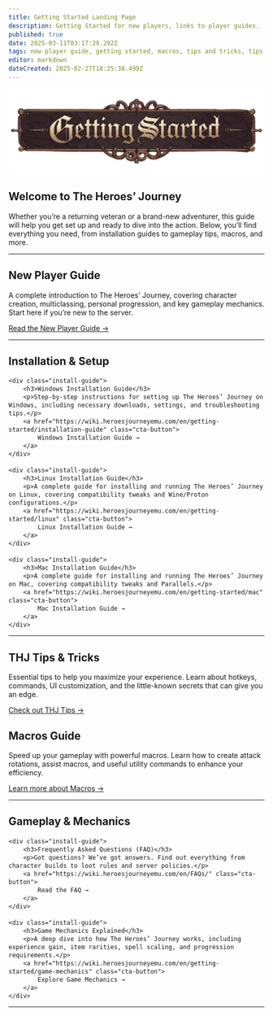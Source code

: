 ```yaml
---
title: Getting Started Landing Page
description: Getting Started for new players, links to player guides.
published: true
date: 2025-03-11T03:17:29.292Z
tags: new player guide, getting started, macros, tips and tricks, tips & tricks, gameplay, mechanics, installation guide
editor: markdown
dateCreated: 2025-02-27T18:25:38.499Z
---
```


<!-- Banner Image -->
<div class="banner-container">
    <img src="/gettingstartedbanner.webp" alt="Getting Started Banner" class="banner-image">
</div>

<!-- Welcome Section -->
<section class="intro-section">
    <h1>Welcome to The Heroes’ Journey</h1>
    <p>
        Whether you’re a returning veteran or a brand-new adventurer, this guide will help you get set up and ready to dive into the action. Below, you’ll find everything you need, from installation guides to gameplay tips, macros, and more.
    </p>
</section>

<hr class="section-divider">

<!-- New Player Guide -->
<section class="content-section">
    <h2>New Player Guide</h2>
    <p class="section-description">
        A complete introduction to The Heroes’ Journey, covering character creation, multiclassing, personal progression, and key gameplay mechanics. Start here if you’re new to the server.
    </p>
    <div class="button-container">
        <a href="https://wiki.heroesjourneyemu.com/en/getting-started/new-player-guide" class="cta-button">
            Read the New Player Guide →
        </a>
    </div>
</section>

<hr class="section-divider">

<!-- Installation & Setup -->
<section class="content-section">
    <h2>Installation & Setup</h2>

    <div class="install-guide">
        <h3>Windows Installation Guide</h3>
        <p>Step-by-step instructions for setting up The Heroes’ Journey on Windows, including necessary downloads, settings, and troubleshooting tips.</p>
        <a href="https://wiki.heroesjourneyemu.com/en/getting-started/installation-guide" class="cta-button">
            Windows Installation Guide →
        </a>
    </div>

    <div class="install-guide">
        <h3>Linux Installation Guide</h3>
        <p>A complete guide for installing and running The Heroes’ Journey on Linux, covering compatibility tweaks and Wine/Proton configurations.</p>
        <a href="https://wiki.heroesjourneyemu.com/en/getting-started/linux" class="cta-button">
            Linux Installation Guide →
        </a>
    </div>

    <div class="install-guide">
        <h3>Mac Installation Guide</h3>
        <p>A complete guide for installing and running The Heroes’ Journey on Mac, covering compatibility tweaks and Parallels.</p>
        <a href="https://wiki.heroesjourneyemu.com/en/getting-started/mac" class="cta-button">
            Mac Installation Guide →
        </a>
    </div>
</section>

<hr class="section-divider">

<!-- THJ Tips & Macros -->
<section class="content-section">
    <h2>THJ Tips & Tricks</h2>
    <p>Essential tips to help you maximize your experience. Learn about hotkeys, commands, UI customization, and the little-known secrets that can give you an edge.</p>
    <div class="button-container">
        <a href="https://wiki.heroesjourneyemu.com/en/getting-started/THJ-Tips" class="cta-button">
            Check out THJ Tips →
        </a>
    </div>
</section>

<section class="content-section">
    <h2>Macros Guide</h2>
    <p>Speed up your gameplay with powerful macros. Learn how to create attack rotations, assist macros, and useful utility commands to enhance your efficiency.</p>
    <div class="button-container">
        <a href="https://wiki.heroesjourneyemu.com/en/getting-started/macros" class="cta-button">
            Learn more about Macros →
        </a>
    </div>
</section>

<hr class="section-divider">

<!-- Gameplay & Mechanics -->
<section class="content-section">
    <h2>Gameplay & Mechanics</h2>

    <div class="install-guide">
        <h3>Frequently Asked Questions (FAQ)</h3>
        <p>Got questions? We’ve got answers. Find out everything from character builds to loot rules and server policies.</p>
        <a href="https://wiki.heroesjourneyemu.com/en/FAQs/" class="cta-button">
            Read the FAQ →
        </a>
    </div>

    <div class="install-guide">
        <h3>Game Mechanics Explained</h3>
        <p>A deep dive into how The Heroes’ Journey works, including experience gain, item rarities, spell scaling, and progression requirements.</p>
        <a href="https://wiki.heroesjourneyemu.com/en/getting-started/game-mechanics" class="cta-button">
            Explore Game Mechanics →
        </a>
    </div>
</section>

<hr class="section-divider">
